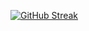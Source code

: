 [![GitHub Streak](https://streak-stats.demolab.com?user=sdohuajia&theme=dark&hide_border=true%C2%A0%E7%9C%9F%E7%9A%84&locale=zh_Hans)](https://git.io/streak-stats)
